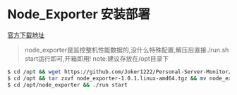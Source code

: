 # Node_Exporter 安装部署

[官方下载地址](https://prometheus.io/download/)

> node_exporter是监控整机性能数据的,没什么特殊配置,解压后直接./run.sh start运行即可,开箱即用! note:建议存放在/opt目录下

~~~bash 
$ cd /opt && wget https://github.com/Joker1222/Personal-Server-Monitor/blob/master/node_exporter/node_exporter-1.0.1.linux-amd64.tgz
$ cd /opt && tar zxvf node_exporter-1.0.1.linux-amd64.tgz && mv node_exporter-1.0.1.linux-amd64 node_exporter
$ cd /opt/node_exporter && ./run start
~~~

